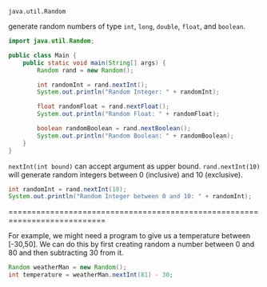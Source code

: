 `java.util.Random`

generate random numbers of type `int`, `long`, `double`, `float`, and `boolean`.

```java
import java.util.Random;

public class Main {
    public static void main(String[] args) {
        Random rand = new Random();

        int randomInt = rand.nextInt();
        System.out.println("Random Integer: " + randomInt);

        float randomFloat = rand.nextFloat();
        System.out.println("Random Float: " + randomFloat);

        boolean randomBoolean = rand.nextBoolean();
        System.out.println("Random Boolean: " + randomBoolean);
    }
}
```

`nextInt(int bound)` can accept argument as upper bound.
`rand.nextInt(10)` will generate random integers between 0 (inclusive) and 10 (exclusive).

```java
int randomInt = rand.nextInt(10);
System.out.println("Random Integer between 0 and 10: " + randomInt);
```

===========================================================================

For example, we might need a program to give us a temperature between [-30,50]. 
We can do this by first creating random a number between 0 and 80 and then subtracting 30 from it.
```java
Random weatherMan = new Random();
int temperature = weatherMan.nextInt(81) - 30;
```